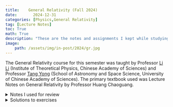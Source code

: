 ```yaml
---
title:    General Relativity (Fall 2024)
date:       2024-12-31
categories: [Physics,General Relativity]
tag: [Lecture Notes]
toc: True
math: True
description: "These are the notes and assignments I kept while studying General Relativity during the Fall 2024 semester."
image: 
    path: /assets/img/in-post/2024/gr.jpg
---
```


The General Relativity course for this semester was taught by Professor [Li Li](https://people.ucas.ac.cn/~liliphysics) (Institute of Theoretical Physics, Chinese Academy of Sciences) and Professor [Tang Yong](https://people.ucas.ac.cn/~yongtang) (School of Astronomy and Space Science, University of Chinese Academy of Sciences). The primary textbook used was Lecture Notes on General Relativity by Professor Huang Chaoguang.

<details class="details-block" markdown="1">
<summary> Notes I used for review </summary>
[Notes on General Relativity](/assets/PDF/广相24秋.pdf) 
</details>
<details class="details-block" markdown="1">
<summary> Solutions to exercises </summary>
<iframe src="/assets/PDF/gr-homework.pdf" width="100%" height='800'></iframe>
</details>
